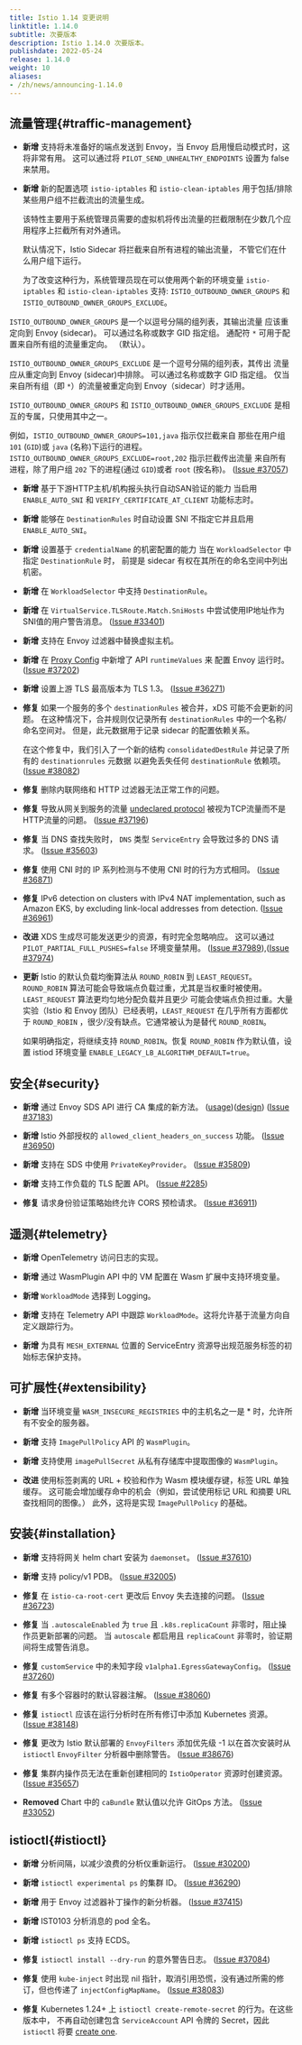 ```yaml
---
title: Istio 1.14 变更说明
linktitle: 1.14.0
subtitle: 次要版本
description: Istio 1.14.0 次要版本。
publishdate: 2022-05-24
release: 1.14.0
weight: 10
aliases:
- /zh/news/announcing-1.14.0
---
```


## 流量管理{#traffic-management}

- **新增** 支持将未准备好的端点发送到 Envoy，当 Envoy 启用慢启动模式时，这将非常有用。
  这可以通过将 `PILOT_SEND_UNHEALTHY_ENDPOINTS` 设置为 false 来禁用。

- **新增** 新的配置选项 `istio-iptables` 和 `istio-clean-iptables`
  用于包括/排除某些用户组不拦截流出的流量生成。

  该特性主要用于系统管理员需要的虚拟机将传出流量的拦截限制在少数几个应用程序上拦截所有对外通讯。

  默认情况下，Istio Sidecar 将拦截来自所有进程的输出流量，
  不管它们在什么用户组下运行。

  为了改变这种行为，系统管理员现在可以使用两个新的环境变量 `istio-iptables` 和 `istio-clean-iptables` 支持: `ISTIO_OUTBOUND_OWNER_GROUPS`
  和 `ISTIO_OUTBOUND_OWNER_GROUPS_EXCLUDE`。

`ISTIO_OUTBOUND_OWNER_GROUPS` 是一个以逗号分隔的组列表，其输出流量
  应该重定向到 Envoy (sidecar)。
  可以通过名称或数字 GID 指定组。
  通配符 `*` 可用于配置来自所有组的流量重定向。
  （默认）。

  `ISTIO_OUTBOUND_OWNER_GROUPS_EXCLUDE` 是一个逗号分隔的组列表，其传出
  流量应从重定向到 Envoy (sidecar)中排除。
  可以通过名称或数字 GID 指定组。
  仅当来自所有组（即 `*`）的流量被重定向到 Envoy（sidecar）时才适用。

  `ISTIO_OUTBOUND_OWNER_GROUPS` 和 `ISTIO_OUTBOUND_OWNER_GROUPS_EXCLUDE` 是相互的专属，只使用其中之一。

  例如，`ISTIO_OUTBOUND_OWNER_GROUPS=101,java` 指示仅拦截来自
    那些在用户组 `101` (`GID`)或 `java` (名称)下运行的进程。
  `ISTIO_OUTBOUND_OWNER_GROUPS_EXCLUDE=root,202` 指示拦截传出流量
    来自所有进程，除了用户组 `202` 下的进程(通过 `GID`)或者 `root` (按名称)。
    ([Issue #37057](https://github.com/istio/istio/issues/37057))

- **新增** 基于下游HTTP主机/机构报头执行自动SAN验证的能力
  当启用 `ENABLE_AUTO_SNI` 和 `VERIFY_CERTIFICATE_AT_CLIENT` 功能标志时。

- **新增** 能够在 `DestinationRules` 时自动设置 SNI
  不指定它并且启用 `ENABLE_AUTO_SNI`。

- **新增** 设置基于 `credentialName` 的机密配置的能力
  当在 `WorkloadSelector` 中指定 `DestinationRule` 时，
  前提是 sidecar 有权在其所在的命名空间中列出机密。

- **新增** 在 `WorkloadSelector` 中支持 `DestinationRule`。

- **新增** 在 `VirtualService.TLSRoute.Match.SniHosts` 中尝试使用IP地址作为SNI值的用户警告消息。
  ([Issue #33401](https://github.com/istio/istio/issues/33401))

- **新增** 支持在 Envoy 过滤器中替换虚拟主机。

- **新增** 在 [Proxy Config](/docs/reference/config/istio.mesh.v1alpha1/#ProxyConfig) 中新增了 API `runtimeValues` 来
  配置 Envoy 运行时。  ([Issue #37202](https://github.com/istio/istio/issues/37202))

- **新增** 设置上游 TLS 最高版本为 TLS 1.3。  ([Issue #36271](https://github.com/istio/istio/issues/36271))

- **修复** 如果一个服务的多个 `destinationRules` 被合并，xDS 可能不会更新的问题。
  在这种情况下，合并规则仅记录所有 `destinationRules` 中的一个名称/命名空间对。
  但是，此元数据用于记录 sidecar 的配置依赖关系。

  在这个修复中，我们引入了一个新的结构 `consolidatedDestRule` 并记录了所有的 `destinationrules` 元数据
  以避免丢失任何  `destinationRule` 依赖项。  ([Issue #38082](https://github.com/istio/istio/issues/38082))

- **修复** 删除内联网络和 HTTP 过滤器无法正常工作的问题。

- **修复** 导致从网关到服务的流量 [undeclared protocol](/zh/docs/ops/configuration/traffic-management/protocol-selection/#automatic-protocol-selection) 被视为TCP流量而不是HTTP流量的问题。
  ([Issue #37196](https://github.com/istio/istio/issues/37196))

- **修复** 当 DNS 查找失败时， `DNS` 类型 `ServiceEntry` 会导致过多的 DNS 请求。
  ([Issue #35603](https://github.com/istio/istio/issues/35603))

- **修复** 使用 CNI 时的 IP 系列检测与不使用 CNI 时的行为方式相同。
  ([Issue #36871](https://github.com/istio/istio/issues/36871))

- **修复** IPv6 detection on clusters with IPv4 NAT implementation, such as Amazon EKS, by excluding link-local addresses from detection.
  ([Issue #36961](https://github.com/istio/istio/issues/36961))

- **改进** XDS 生成尽可能发送更少的资源，有时完全忽略响应。
  这可以通过  `PILOT_PARTIAL_FULL_PUSHES=false` 环境变量禁用。
  ([Issue #37989](https://github.com/istio/istio/issues/37989)),([Issue #37974](https://github.com/istio/istio/issues/37974))

- **更新** Istio 的默认负载均衡算法从 `ROUND_ROBIN` 到 `LEAST_REQUEST`。
  `ROUND_ROBIN` 算法可能会导致端点负载过重，尤其是当权重时被使用。`LEAST_REQUEST` 算法更均匀地分配负载并且更少
  可能会使端点负担过重。大量实验（Istio 和
  Envoy 团队）已经表明，`LEAST_REQUEST` 在几乎所有方面都优于  `ROUND_ROBIN` ，很少/没有缺点。它通常被认为是替代 
  `ROUND_ROBIN`。

  如果明确指定，将继续支持 `ROUND_ROBIN`。恢复 
  `ROUND_ROBIN` 作为默认值，设置 istiod 环境变量 
  `ENABLE_LEGACY_LB_ALGORITHM_DEFAULT=true`。

## 安全{#security}

- **新增** 通过 Envoy SDS API 进行 CA 集成的新方法。
  ([usage]( https://istio.io/latest/docs/ops/integrations/spire/))([design]( https://docs.google.com/document/d/1zJP6QJukLzckTbdY42ZMLkulGXz4gWzH9SwOh4xoe0A)) ([Issue #37183](https://github.com/istio/istio/issues/37183))

- **新增** Istio 外部授权的 `allowed_client_headers_on_success` 功能。
  ([Issue #36950](https://github.com/istio/istio/issues/36950))

- **新增** 支持在 SDS 中使用  `PrivateKeyProvider`。 ([Issue #35809](https://github.com/istio/istio/issues/35809))

- **新增** 支持工作负载的 TLS 配置 API。  ([Issue #2285](https://github.com/istio/api/issues/2285))

- **修复** 请求身份验证策略始终允许 CORS 预检请求。
  ([Issue #36911](https://github.com/istio/istio/issues/36911))

## 遥测{#telemetry}

- **新增** OpenTelemetry 访问日志的实现。

- **新增** 通过 WasmPlugin API 中的 VM 配置在 Wasm 扩展中支持环境变量。

- **新增** `WorkloadMode` 选择到 Logging。

- **新增** 支持在 Telemetry API 中跟踪 `WorkloadMode`。这将允许基于流量方向自定义跟踪行为。

- **新增** 为具有 `MESH_EXTERNAL` 位置的 ServiceEntry 资源导出规范服务标签的初始标志保护支持。

## 可扩展性{#extensibility}

- **新增** 当环境变量 `WASM_INSECURE_REGISTRIES` 中的主机名之一是 * 时，允许所有不安全的服务器。

- **新增** 支持 `ImagePullPolicy` API 的 `WasmPlugin`。

- **新增** 支持使用 `imagePullSecret` 从私有存储库中提取图像的  `WasmPlugin`。

- **改进** 使用标签剥离的 URL + 校验和作为 Wasm 模块缓存键，标签 URL 单独缓存。
  这可能会增加缓存命中的机会（例如，尝试使用标记 URL 和摘要 URL 查找相同的图像。）
  此外，这将是实现  `ImagePullPolicy` 的基础。

## 安装{#installation}

- **新增** 支持将网关 helm chart 安装为 `daemonset`。
  ([Issue #37610](https://github.com/istio/istio/issues/37610))

- **新增** 支持 policy/v1 PDB。  ([Issue #32005](https://github.com/istio/istio/issues/32005))

- **修复** 在 `istio-ca-root-cert` 更改后 Envoy 失去连接的问题。
  ([Issue #36723](https://github.com/istio/istio/issues/36723))

- **修复** 当 `.autoscaleEnabled` 为 `true` 且 `.k8s.replicaCount` 非零时，阻止操作员更新部署的问题。
  当 `autoscale` 都启用且 `replicaCount` 非零时，验证期间将生成警告消息。

- **修复**  `customService` 中的未知字段 `v1alpha1.EgressGatewayConfig`。
  ([Issue #37260](https://github.com/istio/istio/issues/37260))

- **修复** 有多个容器时的默认容器注解。
  ([Issue #38060](https://github.com/istio/istio/pull/38060))

- **修复** `istioctl` 应该在运行分析时在所有修订中添加 Kubernetes 资源。
  ([Issue #38148](https://github.com/istio/istio/issues/38148))

- **修复** 更改为 Istio 默认部署的 `EnvoyFilters` 添加优先级 -1 以在首次安装时从 `istioctl` `EnvoyFilter` 分析器中删除警告。
  ([Issue #38676](https://github.com/istio/istio/issues/38676))

- **修复** 集群内操作员无法在重新创建相同的 `IstioOperator` 资源时创建资源。
  ([Issue #35657](https://github.com/istio/istio/issues/35657))

- **Removed** Chart 中的 `caBundle` 默认值以允许 GitOps 方法。
  ([Issue #33052](https://github.com/istio/istio/issues/33052))

## istioctl{#istioctl}

- **新增** 分析间隔，以减少浪费的分析仪重新运行。
  ([Issue #30200](https://github.com/istio/istio/issues/30200))

- **新增** `istioctl experimental ps` 的集群 ID。
  ([Issue #36290](https://github.com/istio/istio/issues/36290))

- **新增** 用于 Envoy 过滤器补丁操作的新分析器。
  ([Issue #37415](https://github.com/istio/istio/issues/37415))

- **新增** IST0103 分析消息的 pod 全名。

- **新增** `istioctl ps` 支持 ECDS。

- **修复** `istioctl install --dry-run` 的意外警告日志。
  ([Issue #37084](https://github.com/istio/istio/issues/37084))

- **修复** 使用 `kube-inject` 时出现 nil 指针，取消引用恐慌，没有通过所需的修订，但也传递了 `injectConfigMapName`。  ([Issue #38083](https://github.com/istio/istio/issues/38083))

- **修复** Kubernetes 1.24+ 上 `istioctl create-remote-secret` 的行为。在这些版本中，
  不再自动创建包含 `ServiceAccount` API 令牌的 Secret，因此  `istioctl` 
  将要 [create one](https://kubernetes.io/docs/tasks/configure-pod-container/configure-service-account/#manually-create-a-service-account-api-token).
